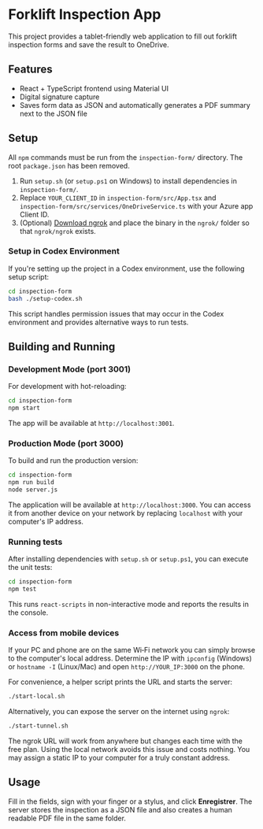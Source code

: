 # Forklift Inspection App

This project provides a tablet-friendly web application to fill out forklift inspection forms and save the result to OneDrive.

## Features
- React + TypeScript frontend using Material UI
- Digital signature capture
- Saves form data as JSON and automatically generates a PDF summary
  next to the JSON file

## Setup
All `npm` commands must be run from the `inspection-form/` directory. The root
`package.json` has been removed.

1. Run `setup.sh` (or `setup.ps1` on Windows) to install dependencies in `inspection-form/`.
2. Replace `YOUR_CLIENT_ID` in `inspection-form/src/App.tsx` and
   `inspection-form/src/services/OneDriveService.ts` with your Azure app Client
   ID.
3. (Optional) [Download ngrok](https://ngrok.com/download) and place the binary
   in the `ngrok/` folder so that `ngrok/ngrok` exists.

### Setup in Codex Environment

If you're setting up the project in a Codex environment, use the following setup script:

```bash
cd inspection-form
bash ./setup-codex.sh
```

This script handles permission issues that may occur in the Codex environment and provides alternative ways to run tests.

## Building and Running
### Development Mode (port 3001)
For development with hot-reloading:
```bash
cd inspection-form
npm start
```
The app will be available at `http://localhost:3001`.

### Production Mode (port 3000)
To build and run the production version:
```bash
cd inspection-form
npm run build
node server.js
```
The application will be available at `http://localhost:3000`. You can access it from another device on your network by replacing `localhost` with your computer's IP address.

### Running tests
After installing dependencies with `setup.sh` or `setup.ps1`, you can execute the unit tests:
```bash
cd inspection-form
npm test
```

This runs `react-scripts` in non-interactive mode and reports the results in the console.

### Access from mobile devices

If your PC and phone are on the same Wi‑Fi network you can simply browse to the computer's local address. Determine the IP with `ipconfig` (Windows) or `hostname -I` (Linux/Mac) and open `http://YOUR_IP:3000` on the phone.

For convenience, a helper script prints the URL and starts the server:

```bash
./start-local.sh
```

Alternatively, you can expose the server on the internet using `ngrok`:

```bash
./start-tunnel.sh
```

The ngrok URL will work from anywhere but changes each time with the free plan. Using the local network avoids this issue and costs nothing. You may assign a static IP to your computer for a truly constant address.

## Usage
Fill in the fields, sign with your finger or a stylus, and click **Enregistrer**.
The server stores the inspection as a JSON file and also creates a human
readable PDF file in the same folder.
